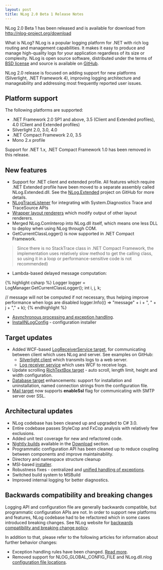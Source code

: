 ```yaml
---
layout: post
title: NLog 2.0 Beta 1 Release Notes
---
```


NLog 2.0 Beta 1 has been released and is available for download from <http://nlog-project.org/download>

What is NLog?
NLog is a popular logging platform for .NET with rich log routing and management capabilities. It makes it easy to produce and manage high-quality logs for your application regardless of its size or complexity. NLog is open source software, distributed under the terms of [BSD license](http://www.opensource.org/licenses/bsd-license.php) and source is available on [GitHub](http://github.com/NLog/NLog/).

NLog 2.0 release is focused on adding support for new platforms (Silverlight, .NET Framework 4), improving logging architecture and manageability and addressing most frequently reported user issues.

Platform support
----------------
The following platforms are supported:

 * .NET Framework 2.0 SP1 and above, 3.5 (Client and Extended profiles), 4.0 (Client and Extended profiles)
 * Silverlight 2.0, 3.0, 4.0
 * .NET Compact Framework 2.0, 3.5
 * Mono 2.x profile

Support for .NET 1.x, .NET Compact Framework 1.0 has been removed in this release.

New features
------------
 * Support for .NET client and extended profile. All features which require .NET Extended profile have been moved to a separate assembly called NLog.Extended.dll. See the [NLog.Extended](http://github.com/NLog/NLog/tree/master/src/NLog.Extended/) project on GitHub for more details.
 * [NLogTraceListener](http://nlog-project.org/2010/09/02/routing-system-diagnostics-trace-and-system-diagnostics-tracesource-logs-through-nlog.html) for integrating with System.Diagnostics Trace and TraceSource APIs
 * [Wrapper layout renderers](http://nlog-project.org/2008/11/22/wrapper-layout-renderers-are-coming-to-nlog.html) which modify output of other layout renderers.
 * Merged NLog.ComInterop into NLog.dll itself, which means one less DLL to deploy when using NLog through COM.
 * GetCurrentClassLogger() is now supported in .NET Compact Framework.

<blockquote>
Since there is no StackTrace class in .NET Compact Framework, the implementation uses relatively slow method to get the calling class, so using it in a loop or performance-sensitive code is not recommended)
</blockquote>

 * Lambda-based delayed message computation:

{% highlight csharp %}
Logger logger = LogManager.GetCurrentClassLogger();
int i, j, k;

// message will not be computed if not necessary, thus helping improve performance when logs are disabled
logger.Info(() => "message" + i + ", " + j + "," + k);
{% endhighlight %}

 * [Asynchronous processing and exception handling](http://nlog-project.org/2010/05/18/asynchronous-makeover-nlog-edition.html).
 * [InstallNLogConfig](http://nlog-project.org/2010/09/25/deploying-nlog-configuration.html) - configuration installer

Target updates
--------------
 * Added WCF-based [LogReceiverService target](https://github.com/NLog/NLog/wiki/LogReceiverService-target), for communicating between client which uses NLog and server. See examples on GitHub:
   * [Silverlight client](http://github.com/NLog/NLog/tree/master/examples/NLogSilverlightApp/) which transmits logs to a web server.
   * [Log receiver service](http://github.com/NLog/NLog/tree/master/examples/NLogSilverlightApp.Web/) which uses WCF to receive logs.
 * Update scrolling [RichTextBox target](https://github.com/NLog/NLog/wiki/RichTextBox-target) - auto scroll, length limit, height and width configuration.
 * [Database target](https://github.com/NLog/NLog/wiki/Database-target) enhancements: support for installation and uninstallation, named connection strings from the configuration file.
 * [Mail target](https://github.com/NLog/NLog/wiki/Mail-target) now supports **enableSsl** flag for communicating with SMTP server over SSL.

Architectural updates
---------------------
 * NLog codebase has been cleaned up and upgraded to C# 3.0.
 * Entire codebase passes StyleCop and FxCop analysis with relatively few exclusions.
 * Added unit test coverage for new and refactored code.
 * [Nightly builds](http://nlog-project.org/2010/05/22/nlog-nightly-builds-available.html) available in the [Download](http://nlog-project.org/download) section.
 * Programmatic configuration API has been cleaned up to reduce coupling between components and improve maintainability.
 * Directory and namespace structure cleanup
 * MSI-based [installer](http://nlog-project.org/2010/05/01/nlog-2-0-installer-is-available-for-testing.html).
 * Robustness fixes - centralized and [unified handling of exceptions](http://nlog-project.org/2010/09/05/new-exception-handling-rules-in-nlog-2-0.html).
 * Switched build system to MSBuild
 * Improved internal logging for better diagnostics.

Backwards compatibility and breaking changes
--------------------------------------------
Logging API and configuration file are generally backwards compatible, but programmatic configuration APIs are not. In order to support new platforms and features, NLog codebase had to be refactored which in some cases introduced breaking changes. See NLog website for [backwards compatibility and breaking change policy](http://nlog-project.org/2009/10/19/nlog-2-backwards-compatibility-and-breaking-change-policy.html).

In addition to that, please refer to the following articles for information about further behavior changes:

 * Exception handling rules have been changed. [Read more](http://nlog-project.org/2010/09/05/new-exception-handling-rules-in-nlog-2-0.html).
 * Removed support for NLOG_GLOBAL_CONFIG_FILE and NLog.dll.nlog [configuration file locations](https://github.com/NLog/NLog/wiki/Configuration-file#wiki-configuration-file-locations).
 